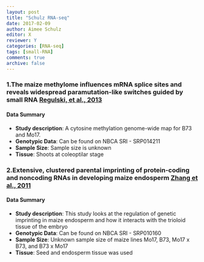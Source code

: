 ```yaml
---
layout: post  
title: "Schulz RNA-seq"  
date: 2017-02-09  
author: Aimee Schulz  
editor: X
reviewer: Y
categories: [RNA-seq]  
tags: [small-RNA]  
comments: true  
archive: false
---
```

### 1.The maize methylome influences mRNA splice sites and reveals widespread paramutation-like switches guided by small RNA [Regulski, et al., 2013](https://www.ncbi.nlm.nih.gov/pmc/articles/PMC3787262/)
 
#### Data Summary
- **Study description**:  A cytosine methylation genome-wide map for B73 and Mo17.
- **Genotypic Data**: Can be found on NBCA SRI - SRP014211
- **Sample Size**: Sample size is unknown  
- **Tissue**:  Shoots at coleoptilar stage

### 2.Extensive, clustered parental imprinting of protein-coding and noncoding RNAs in developing maize endosperm [Zhang et al., 2011](https://www.ncbi.nlm.nih.gov/pmc/articles/PMC3250141/)

#### Data Summary
- **Study description**: This study looks at the regulation of genetic imprinting in maize endosperm and how it interacts with the trioloid tissue of the embryo
- **Genotypic Data**: Can be found on NBCA SRI -  SRP010160
- **Sample Size**:  Unknown sample size of maize lines Mo17, B73, Mo17 x B73, and B73 x Mo17
- **Tissue**: Seed and endosperm tissue was used
